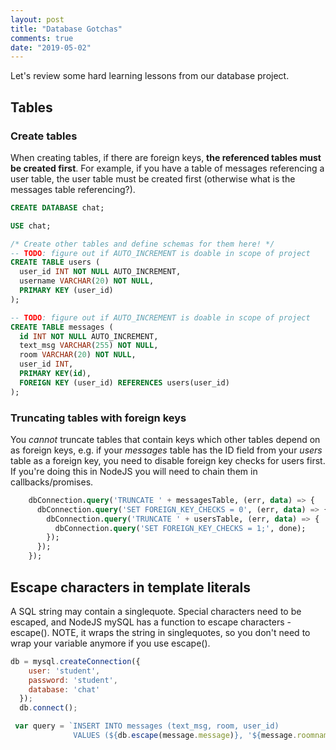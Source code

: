 ```yaml
---
layout: post
title: "Database Gotchas"
comments: true
date: "2019-05-02"
---
```


Let's review some hard learning lessons from our database project.

## Tables
### Create tables
When creating tables, if there are foreign keys, **the referenced tables must be created first**. For example, if you have a table of messages referencing a user table, the user table must be created first (otherwise what is the messages table referencing?).

```sql
CREATE DATABASE chat;

USE chat;

/* Create other tables and define schemas for them here! */
-- TODO: figure out if AUTO_INCREMENT is doable in scope of project
CREATE TABLE users (
  user_id INT NOT NULL AUTO_INCREMENT,
  username VARCHAR(20) NOT NULL,
  PRIMARY KEY (user_id)
);

-- TODO: figure out if AUTO_INCREMENT is doable in scope of project
CREATE TABLE messages (
  id INT NOT NULL AUTO_INCREMENT,
  text_msg VARCHAR(255) NOT NULL,
  room VARCHAR(20) NOT NULL,
  user_id INT,
  PRIMARY KEY(id),
  FOREIGN KEY (user_id) REFERENCES users(user_id)
);
```
### Truncating tables with foreign keys
You *cannot* truncate tables that contain keys which other tables depend on as foreign keys, e.g. if your _messages_ table has the ID field from your _users_ table as a foreign key, you need to disable foreign key checks for users first. If you're doing this in NodeJS you will need to chain them in callbacks/promises.

```sql
    dbConnection.query('TRUNCATE ' + messagesTable, (err, data) => {
      dbConnection.query('SET FOREIGN_KEY_CHECKS = 0', (err, data) => {
        dbConnection.query('TRUNCATE ' + usersTable, (err, data) => {
          dbConnection.query('SET FOREIGN_KEY_CHECKS = 1;', done);
        });
      });
    });
```

## Escape characters in template literals
A SQL string may contain a singlequote. Special characters need to be escaped, and NodeJS mySQL has a function to escape characters - escape(). NOTE, it wraps the string in singlequotes, so you don't need to wrap your variable anymore if you use escape().
```javascript
db = mysql.createConnection({
    user: 'student',
    password: 'student',
    database: 'chat'
  });
  db.connect();

 var query = `INSERT INTO messages (text_msg, room, user_id) 
              VALUES (${db.escape(message.message)}, '${message.roomname}', ${user_id})`;
```

